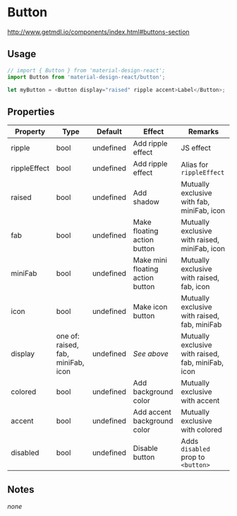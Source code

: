 # Button

http://www.getmdl.io/components/index.html#buttons-section


## Usage

```javascript
// import { Button } from 'material-design-react';
import Button from 'material-design-react/button';

let myButton = <Button display="raised" ripple accent>Label</Button>;
```

## Properties
Property | Type | Default | Effect | Remarks
-------- | ---- | ------- | ------ | -------
ripple | bool | undefined | Add ripple effect | JS effect
rippleEffect | bool | undefined | Add ripple effect | Alias for `rippleEffect`
raised | bool | undefined | Add shadow | Mutually exclusive with fab, miniFab, icon
fab | bool | undefined | Make floating action button | Mutually exclusive with raised, miniFab, icon
miniFab | bool | undefined | Make mini floating action button | Mutually exclusive with raised, fab, icon
icon | bool | undefined | Make icon button | Mutually exclusive with raised, fab, miniFab
display | one of: raised, fab, miniFab, icon | undefined | *See above* | Mutually exclusive with raised, fab, miniFab, icon
colored | bool | undefined | Add background color | Mutually exclusive with accent
accent | bool | undefined | Add accent background color  | Mutually exclusive with colored
disabled | bool | undefined | Disable button | Adds `disabled` prop to `<button>`


## Notes
*none*

